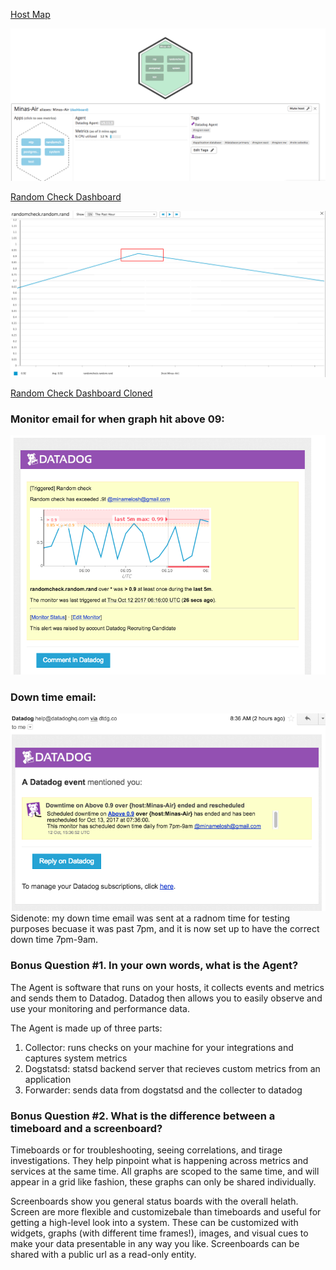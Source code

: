 [Host Map](https://app.datadoghq.com/infrastructure/map?fillby=avg%3Acpuutilization&sizeby=avg%3Anometric&groupby=none&nameby=name&nometrichosts=false&tvMode=false&nogrouphosts=false&palette=green_to_orange&paletteflip=false&app=randomcheck&host=350540781)

<img src="Host map and tags.png">

[Random Check Dashboard](https://app.datadoghq.com/dash/integration/custom%3Arandomcheck?live=true&tpl_var_scope=host%3AMinas-Air&page=0&is_auto=false&from_ts=1507832536172&to_ts=1507836136172&tile_size=m)

<img src="Graph showing data above 0.9.png">

[Random Check Dashboard Cloned](https://app.datadoghq.com/dash/378054/custom-metrics---randomcheck-cloned?live=true&page=0&is_auto=false&from_ts=1507832638706&to_ts=1507836238706&tile_size=m)

### Monitor email for when graph hit above 09:
<img src="Monitor email, graph hit above 0.9.png">

### Down time email:
<img src="Down time email.png">
Sidenote: my down time email was sent at a radnom time for testing purposes becuase it was past 7pm, and it is now set up to have the correct down time 7pm-9am.


### Bonus Question #1. In your own words, what is the Agent?

The Agent is software that runs on your hosts, it collects events and metrics and sends them to Datadog. Datadog then allows you to easily observe and use your monitoring and performance data.

The Agent is made up of three parts: 
1. Collector: runs checks on your machine for your integrations and captures system metrics
2. Dogstatsd: statsd backend server that recieves custom metrics from an application
3. Forwarder: sends data from dogstatsd and the collecter to datadog

### Bonus Question #2. What is the difference between a timeboard and a screenboard?

Timeboards or for troubleshooting, seeing correlations, and tirage investigations.  They help pinpoint what is happening across metrics and services at the same time.  All graphs are scoped to the same time, and will appear in a grid like fashion, these graphs can only be shared individually.

Screenboards show you general status boards with the overall helath.  Screen are more flexible and customizebale than timeboards and useful for getting a high-level look into a system. These can be customized with widgets, graphs (with different time frames!), images, and visual cues to make your data presentable in any way you like. Screenboards can be shared with a public url as a read-only entity.
